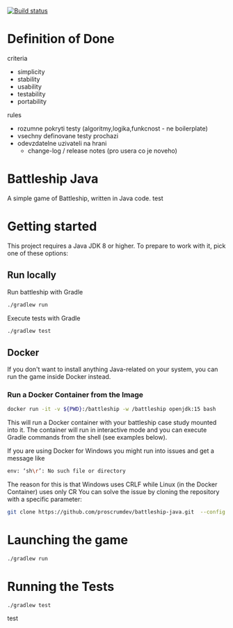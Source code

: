 [![Build status](https://dev.azure.com/APS-SD-Stewards/APS-SD/_apis/build/status/proscrumdev.battleship-java-CI)](https://dev.azure.com/APS-SD-Stewards/APS-SD/_build/latest?definitionId=15)

# Definition of Done
criteria
- simplicity
- stability
- usability
- testability
- portability

rules
- rozumne pokryti testy (algoritmy,logika,funkcnost - ne boilerplate)
- vsechny definovane testy prochazi
- odevzdatelne uzivateli na hrani
  - change-log / release notes (pro usera co je noveho)

# Battleship Java

A simple game of Battleship, written in Java code.
test

# Getting started

This project requires a Java JDK 8 or higher. To prepare to work with it, pick one of these
options:

## Run locally

Run battleship with Gradle

```bash
./gradlew run
```

Execute tests with Gradle

```bash
./gradlew test
```

## Docker

If you don't want to install anything Java-related on your system, you can
run the game inside Docker instead.

### Run a Docker Container from the Image

```bash
docker run -it -v ${PWD}:/battleship -w /battleship openjdk:15 bash
```

This will run a Docker container with your battleship case study mounted into it. The container will run in interactive mode and you can execute Gradle commands from the shell (see examples below).

If you are using Docker for Windows you might run into issues and get a message like
```bash
env: ‘sh\r’: No such file or directory
```
The reason for this is that Windows uses CRLF while Linux (in the Docker Container) uses only CR
You can solve the issue by cloning the repository with a specific parameter:
```bash
git clone https://github.com/proscrumdev/battleship-java.git  --config core.autocrlf=input
```

# Launching the game

```bash
./gradlew run
```

# Running the Tests

```
./gradlew test
```

test
